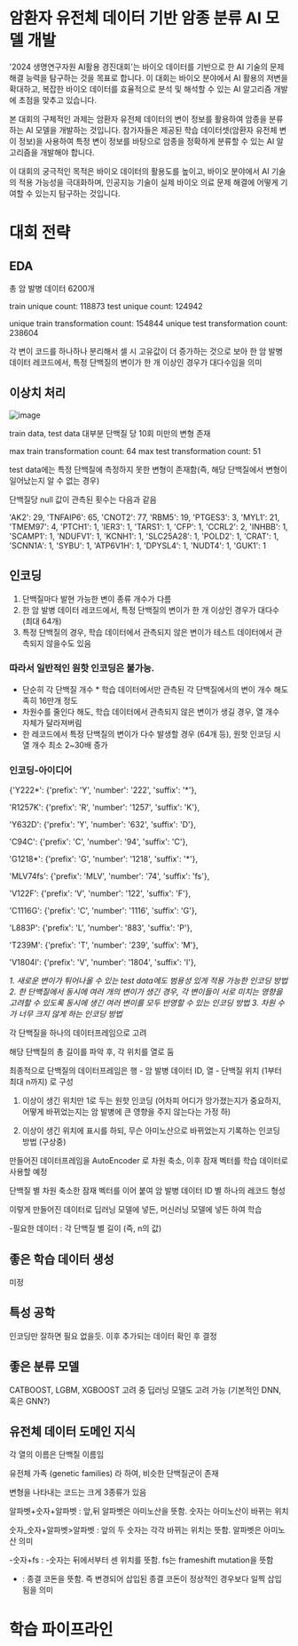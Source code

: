 # 암환자 유전체 데이터 기반 암종 분류 AI 모델 개발

'2024 생명연구자원 AI활용 경진대회'는 바이오 데이터를 기반으로 한 AI 기술의 문제 해결 능력을 탐구하는 것을 목표로 합니다.
이 대회는 바이오 분야에서 AI 활용의 저변을 확대하고, 복잡한 바이오 데이터를 효율적으로 분석 및 해석할 수 있는 AI 알고리즘 개발에 초점을 맞추고 있습니다.

본 대회의 구체적인 과제는 암환자 유전체 데이터의 변이 정보를 활용하여 암종을 분류하는 AI 모델을 개발하는 것입니다.
참가자들은 제공된 학습 데이터셋(암환자 유전체 변이 정보)을 사용하여 특정 변이 정보를 바탕으로 암종을 정확하게 분류할 수 있는 AI 알고리즘을 개발해야 합니다.

이 대회의 궁극적인 목적은 바이오 데이터의 활용도를 높이고, 바이오 분야에서 AI 기술의 적용 가능성을 극대화하며, 인공지능 기술이 실제 바이오 의료 문제 해결에 어떻게 기여할 수 있는지 탐구하는 것입니다.


# 대회 전략

## EDA

총 암 발병 데이터 6200개

train unique count:  118873
test unique count:  124942

unique train transformation count:  154844
unique test transformation count:  238604

각 변이 코드를 하나하나 분리해서 셀 시 고유값이 더 증가하는 것으로 보아
한 암 발병 데이터 레코드에서, 특정 단백질의 변이가 한 개 이상인 경우가 대다수임을 의미

## 이상치 처리

![image](https://github.com/user-attachments/assets/44098971-6bde-49ec-87e4-9169331e038a)

train data, test data 대부분 단백질 당 10회 미만의 변형 존재

max train transformation count:  64
max test transformation count:  51

test data에는 특정 단백질에 측정하지 못한 변형이 존재함(즉, 해당 단백질에서 변형이 일어났는지 알 수 없는 경우)

단백질당 null 값이 관측된 횟수는 다음과 같음
 
'AK2': 29,
 'TNFAIP6': 65,
 'CNOT2': 77,
 'RBM5': 19,
 'PTGES3': 3,
 'MYL1': 21,
 'TMEM97': 4,
 'PTCH1': 1,
 'IER3': 1,
 'TARS1': 1,
 'CFP': 1,
 'CCRL2': 2,
 'INHBB': 1,
 'SCAMP1': 1,
 'NDUFV1': 1,
 'KCNH1': 1,
 'SLC25A28': 1,
 'POLD2': 1,
 'CRAT': 1,
 'SCNN1A': 1,
 'SYBU': 1,
 'ATP6V1H': 1,
 'DPYSL4': 1,
 'NUDT4': 1,
 'GUK1': 1

## 인코딩

1. 단백질마다 발현 가능한 변이 종류 개수가 다름
2. 한 암 발병 데이터 레코드에서, 특정 단백질의 변이가 한 개 이상인 경우가 대다수 (최대 64개)
3. 특정 단백질의 경우, 학습 데이터에서 관측되지 않은 변이가 테스트 데이터에서 관측되지 않을수도 있음

### 따라서 일반적인 원핫 인코딩은 불가능. 
  + 단순히 각 단백질 개수 * 학습 데이터에서만 관측된 각 단백질에서의 변이 개수 해도 족히 16만개 정도
  + 차원수를 줄인다 해도, 학습 데이터에서 관측되지 않은 변이가 생길 경우, 열 개수 자체가 달라져버림
  + 한 레코드에서  특정 단백질의 변이가 다수 발생할 경우 (64개 등), 원핫 인코딩 시 열 개수 최소 2~30배 증가

### 인코딩-아이디어

{'Y222*': {'prefix': 'Y', 'number': '222', 'suffix': '*'},

 'R1257K': {'prefix': 'R', 'number': '1257', 'suffix': 'K'},
 
 'Y632D': {'prefix': 'Y', 'number': '632', 'suffix': 'D'},
 
 'C94C': {'prefix': 'C', 'number': '94', 'suffix': 'C'},
 
 'G1218*': {'prefix': 'G', 'number': '1218', 'suffix': '*'},
 
 'MLV74fs': {'prefix': 'MLV', 'number': '74', 'suffix': 'fs'},
 
 'V122F': {'prefix': 'V', 'number': '122', 'suffix': 'F'},
 
 'C1116G': {'prefix': 'C', 'number': '1116', 'suffix': 'G'},
 
 'L883P': {'prefix': 'L', 'number': '883', 'suffix': 'P'},
 
 'T239M': {'prefix': 'T', 'number': '239', 'suffix': 'M'},
 
 'V1804I': {'prefix': 'V', 'number': '1804', 'suffix': 'I'},

*1. 새로운 변이가 튀어나올 수 있는 test data에도 범용성 있게 적용 가능한 인코딩 방법*
*2. 한 단백질에서 동시에 여러 개의 변이가 생긴 경우, 각 변이들이 서로 미치는 영향을 고려할 수 있도록
   동시에 생긴 여러 변이를 모두 반영할 수 있는 인코딩 방법*
*3. 차원 수가 너무 크지 않게 하는 인코딩 방법*

각 단백질을 하나의 데이터프레임으로 고려

해당 단백질의 총 길이를 파악 후, 각 위치를 열로 둠

최종적으로 단백질의 데이터프레임은 행 - 암 발병 데이터 ID, 열 - 단백질 위치 (1부터 최대 n까지) 로 구성

1. 이상이 생긴 위치만 1로 두는 원핫 인코딩
   (어차피 어디가 망가졌는지가 중요하지, 어떻게 바뀌었는지는 암 발병에 큰 영향을 주지 않는다는 가정 하)
   
2. 이상이 생긴 위치에 표시를 하되, 무슨 아미노산으로 바뀌었는지 기록하는 인코딩 방법 (구상중)

만들어진 데이터프레임을 AutoEncoder 로 차원 축소, 이후 잠재 벡터를 학습 데이터로 사용할 예정

단백질 별 차원 축소한 잠재 벡터를 이어 붙여 암 발병 데이터 ID 별 하나의 레코드 형성

이렇게 만들어진 데이터로 딥러닝 모델에 넣든, 머신러닝 모델에 넣든 하여 학습

-필요한 데이터 : 각 단백질 별 길이 (즉, n의 값)


## 좋은 학습 데이터 생성 

미정

## 특성 공학

인코딩만 잘하면 필요 없을듯. 이후 추가되는 데이터 확인 후 결정

## 좋은 분류 모델

CATBOOST, LGBM, XGBOOST 고려 중
딥러닝 모델도 고려 가능 (기본적인 DNN, 혹은 GNN?)

## 유전체 데이터 도메인 지식

각 열의 이름은 단백질 이름임

유전체 가족 (genetic families) 라 하여, 비슷한 단백질군이 존재

변형을 나타내는 코드는 크게 3종류가 있음

알파벳+숫자+알파벳 : 앞,뒤 알파벳은 아미노산을 뜻함. 숫자는 아미노산이 바뀌는 위치

숫자_숫자+알파벳>알파벳 : 앞의 두 숫자는 각각 바뀌는 위치는 뜻함. 알파벳은 아미노산 의미

-숫자+fs : -숫자는 뒤에서부터 센 위치를 뜻함. fs는 frameshift mutation을 뜻함

* : 종결 코돈을 뜻함. 즉 변경되어 삽입된 종결 코돈이 정상적인 경우보다 일찍 삽입됨을 의미


# 학습 파이프라인


